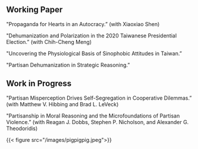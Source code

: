 ## Working Paper
    
"Propaganda for Hearts in an Autocracy.” (with Xiaoxiao Shen)

"Dehumanization and Polarization in the 2020 Taiwanese Presidential Election.” (with Chih-Cheng Meng)

"Uncovering the Physiological Basis of Sinophobic Attitudes in Taiwan.”

"Partisan Dehumanization in Strategic Reasoning.”

## Work in Progress
    
"Partisan Misperception Drives Self-Segregation in Cooperative Dilemmas.” (with Matthew V. Hibbing and Brad L. LeVeck)
   
"Partisanship in Moral Reasoning and the Microfoundations of Partisan Violence.” (with Reagan J. Dobbs, Stephen P. Nicholson, and Alexander G. Theodoridis)
    
{{< figure src="/images/pigpigpig.jpeg">}}
    

